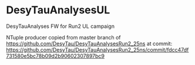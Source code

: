 # DesyTauAnalysesUL
DesyTauAnalyses FW for Run2 UL campaign


NTuple producer copied from master branch of https://github.com/DesyTau/DesyTauAnalysesRun2_25ns at commit: https://github.com/DesyTau/DesyTauAnalysesRun2_25ns/commit/fdcc47df731580e5bc78b09d2b90602307897bc9
